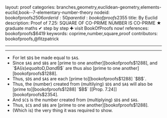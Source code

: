 layout: proof
categories: branches,geometry,euclidean-geometry,elements-euclid,book--7-elementary-number-theory
nodeid: bookofproofs$2506
orderid: 50
parentid: bookofproofs$2355
title: By Euclid
description:  Proof of 7.25: SQUARE OF CO-PRIME NUMBER IS CO-PRIME &#9733; graduate maths &#10004; step by step &#10010; visit BookOfProofs now!
references: bookofproofs$6419
keywords: coprime,number,square,proof
contributors: bookofproofs,@fitzpatrick

---


---



* For let `$D$` be made equal to `$A$`.
* Since `$A$` and `$B$` are [prime to one another][bookofproofs$1288], and `$A$` (is) equal to `$D$`, `$D$` and `$B$` are thus also [prime to one another][bookofproofs$1288].
* Thus, `$D$` and `$A$` are each [prime to][bookofproofs$1288] `$B$`.
* Thus, the (number) created from (multilying) `$D$` and `$A$` will also be [prime to][bookofproofs$1288] `$B$` [[Prop. 7.24]][bookofproofs$2354].
* And `$C$` is the number created from (multiplying) `$D$` and `$A$`.
* Thus, `$C$` and `$B$` are [prime to one another][bookofproofs$1288].
* (Which is) the very thing it was required to show.
